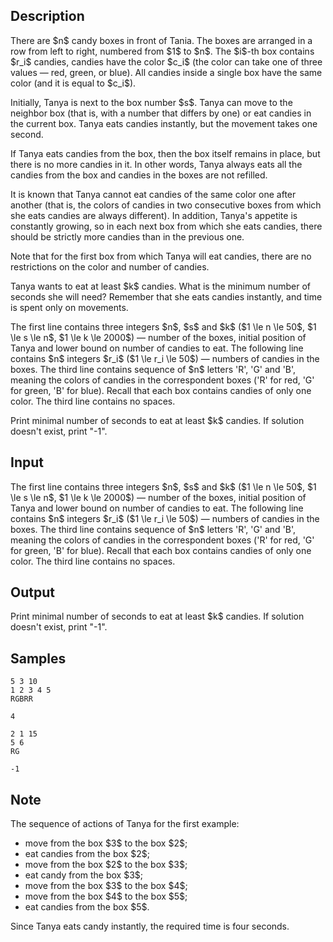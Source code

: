 ## Description

<div><p>There are $n$ candy boxes in front of Tania. The boxes are arranged in a row from left to right, numbered from $1$ to $n$. The $i$-th box contains $r_i$ candies, candies have the color $c_i$ (the color can take one of three values ​​— red, green, or blue). All candies inside a single box have the same color (and it is equal to $c_i$).</p><p>Initially, Tanya is next to the box number $s$. Tanya can move to the neighbor box (that is, with a number that differs by one) or eat candies in the current box. Tanya eats candies instantly, but the movement takes one second.</p><p>If Tanya eats candies from the box, then the box itself remains in place, but there is no more candies in it. In other words, Tanya always eats all the candies from the box and candies in the boxes are not refilled.</p><p>It is known that Tanya cannot eat candies of the same color one after another (that is, the colors of candies in two consecutive boxes from which she eats candies are always different). In addition, Tanya's appetite is constantly growing, so in each next box from which she eats candies, there should be strictly more candies than in the previous one.</p><p>Note that for the first box from which Tanya will eat candies, there are no restrictions on the color and number of candies.</p><p>Tanya wants to eat at least $k$ candies. What is the minimum number of seconds she will need? Remember that she eats candies instantly, and time is spent only on movements.</p></div><div class="input-specification"><p>The first line contains three integers $n$, $s$ and $k$ ($1 \le n \le 50$, $1 \le s \le n$, $1 \le k \le 2000$) — number of the boxes, initial position of Tanya and lower bound on number of candies to eat. The following line contains $n$ integers $r_i$ ($1 \le r_i \le 50$) — numbers of candies in the boxes. The third line contains sequence of $n$ letters 'R', 'G' and 'B', meaning the colors of candies in the correspondent boxes ('R' for red, 'G' for green, 'B' for blue). Recall that each box contains candies of only one color. The third line contains no spaces.</p></div><div class="output-specification"><p>Print minimal number of seconds to eat at least $k$ candies. If solution doesn't exist, print "-1".</p></div>

## Input

<p>The first line contains three integers $n$, $s$ and $k$ ($1 \le n \le 50$, $1 \le s \le n$, $1 \le k \le 2000$) — number of the boxes, initial position of Tanya and lower bound on number of candies to eat. The following line contains $n$ integers $r_i$ ($1 \le r_i \le 50$) — numbers of candies in the boxes. The third line contains sequence of $n$ letters 'R', 'G' and 'B', meaning the colors of candies in the correspondent boxes ('R' for red, 'G' for green, 'B' for blue). Recall that each box contains candies of only one color. The third line contains no spaces.</p>

## Output

<p>Print minimal number of seconds to eat at least $k$ candies. If solution doesn't exist, print "-1".</p>

## Samples

```input1
5 3 10
1 2 3 4 5
RGBRR

```

```output1
4

```






```input2
2 1 15
5 6
RG

```

```output2
-1

```




## Note

<p>The sequence of actions of Tanya for the first example:</p><ul> <li> move from the box $3$ to the box $2$; </li><li> eat candies from the box $2$; </li><li> move from the box $2$ to the box $3$; </li><li> eat candy from the box $3$; </li><li> move from the box $3$ to the box $4$; </li><li> move from the box $4$ to the box $5$; </li><li> eat candies from the box $5$. </li></ul><p>Since Tanya eats candy instantly, the required time is four seconds.</p>
